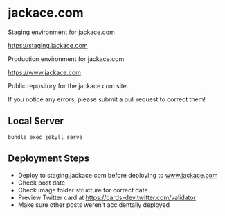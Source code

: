 # jackace.com

Staging environment for jackace.com

https://staging.jackace.com

Production environment for jackace.com

https://www.jackace.com

Public repository for the jackace.com site.

If you notice any errors, please submit a pull request to correct them!

## Local Server

`bundle exec jekyll serve`

## Deployment Steps

* Deploy to staging.jackace.com before deploying to www.jackace.com
* Check post date
* Check image folder structure for correct date
* Preview Twitter card at https://cards-dev.twitter.com/validator
* Make sure other posts weren't accidentally deployed
